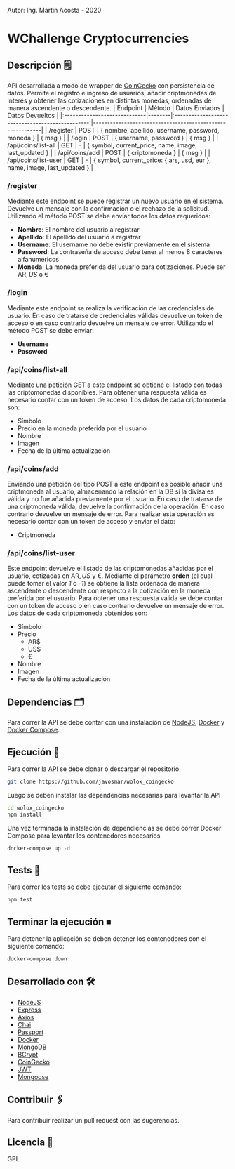 Autor: Ing. Martin Acosta - 2020
# WChallenge Cryptocurrencies
## Descripción 🗒
API desarrollada a modo de wrapper de [CoinGecko](https://www.coingecko.com/en/api​) con persistencia de datos. Permite el registro e ingreso de usuarios, añadir criptmonedas de interés y obtener las cotizaciones en distintas monedas, ordenadas de manera ascendente o descendente.
|            Endpoint           | Método |                  Datos Enviados                  | Datos Devueltos                                           |
|:-----------------------------|--------|:------------------------------------------------:|-----------------------------------------------------------|
| /register                     | POST   | { nombre, apellido, username, password, moneda } | { msg }                                                   |
| /login                        | POST   |              { username, password }              | { msg }                                                   |
| /api/coins/list-all           | GET    |                         -                        | { symbol,  current_price,  name,  image,  last_updated  } |
| /api/coins/add                | POST   |            { criptomoneda }            | { msg }                                                   |
| /api/coins/list-user  | GET    |                         -                        | { symbol,  current_price: { ars, usd, eur },  name,  image,  last_updated  } |
### /register
Mediante este endpoint se puede registrar un nuevo usuario en el sistema. Devuelve un mensaje con la confirmación o el rechazo de la solicitud. Utilizando el método POST se debe envíar todos los datos requeridos:
- **Nombre**: El nombre del usuario a registrar
- **Apellido**: El apellido del usuario a registrar
- **Username**: El username no debe existir previamente en el sistema
- **Password**: La contraseña de acceso debe tener al menos 8 caracteres alfanuméricos
- **Moneda**: La moneda preferida del usuario para cotizaciones. Puede ser AR$, US$ o €
### /login
Mediante este endpoint se realiza la verificación de las credenciales de usuario. En caso de tratarse de credenciales válidas devuelve un token de acceso o en caso contrario devuelve un mensaje de error. Utilizando el método POST se debe enviar:
- **Username**
- **Password**
### /api/coins/list-all
Mediante una petición GET a este endpoint se obtiene el listado con todas las criptomonedas disponibles. Para obtener una respuesta válida es necesario contar con un token de acceso. Los datos de cada criptomoneda son:
- Símbolo
- Precio en la moneda preferida por el usuario
- Nombre
- Imagen
- Fecha de la última actualización
### /api/coins/add
Envíando una petición del tipo POST a este endpoint es posible añadir una criptmoneda al usuario, almacenando la relación en la DB si la divisa es válida y no fue añadida previamente por el usuario. En caso de tratarse de una criptmoneda válida, devuelve la confirmación de la operación. En caso contrario devuelve un mensaje de error. Para realizar esta operación es necesario contar con un token de acceso y enviar el dato:
- Criptmoneda
### /api/coins/list-user
Este endpoint devuelve el listado de las criptomonedas añadidas por el usuario, cotizadas en AR$, US$ y €. Mediante el parámetro **orden** (el cual puede tomar el valor *1* o *-1*) se obtiene la lista ordenada de manera ascendente o descendente con respecto a la cotización en la moneda preferida por el usuario. Para obtener una respuesta válida se debe contar con un token de acceso o en caso contrario devuelve un mensaje de error. Los datos de cada criptomoneda obtenidos son:
- Símbolo
- Precio
    - AR$
    - US$
    - € 
- Nombre
- Imagen
- Fecha de la última actualización
## Dependencias 🗂 
Para correr la API se debe contar con una instalación de [NodeJS](https://nodejs.org/), [Docker](https://www.docker.com/) y [Docker Compose](https://docs.docker.com/compose/install/).
## Ejecución 🚀
Para correr la API se debe clonar o descargar el repositorio
```sh
git clone https://github.com/javosmar/wolox_coingecko
```
Luego se deben instalar las dependencias necesarias para levantar la API
```sh
cd wolox_coingecko
npm install
```
Una vez terminada la instalación de dependiencias se debe correr Docker Compose para levantar los contenedores necesarios
```sh
docker-compose up -d
```
## Tests 📝
Para correr los tests se debe ejecutar el siguiente comando:
```sh
npm test
```
## Terminar la ejecución ⏹
Para detener la aplicación se deben detener los contenedores con el siguiente comando:
```sh
docker-compose down
```
## Desarrollado con 🛠️
* [NodeJS](https://nodejs.org/)
* [Express](https://www.expressjs.com/)
* [Axios](https://www.npmjs.com/package/axios)
* [Chai](https://www.chaijs.com/)
* [Passport](http://www.passportjs.org/)
* [Docker](https://www.docker.com/)
* [MongoDB](https://www.mongodb.com/)
* [BCrypt](https://www.npmjs.com/package/bcryptjs)
* [CoinGecko](https://www.coingecko.com/en/api)
* [JWT](https://jwt.io/)
* [Mongoose](https://mongoosejs.com/)

## Contribuir 🖇️
Para contribuir realizar un pull request con las sugerencias.
## Licencia 📄
GPL